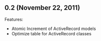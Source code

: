 ## 0.2 (November 22, 2011)

Features:

  - Atomic Increment of ActiveRecord models
  - Optimize table for ActiveRecord classes